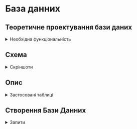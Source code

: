 # База данних


## **Теоретичне проектування бази даних**
<details>
<summary>Необхідна функціональність</summary>


1. Список контактів.

2. Список клієнтів:
	- Приватні особи
	- Підприємства

3. Список клієнтів на постійному відвідуванні:
	- Об'єкт
	- Кількість відвідувань на місяць
	- Дати минулих відвідувань
	- Нотатки

4. Список дзвінків:
	- Контакт
	- Результат розмови

5. Список Запланованих дзвінків

6. Список бригад
	- бригади
 	- працівники бригад
  	- куратор бригади

8. План на місяць (місяці)
	- Планових відвідуваннь
	- Обробок
</details>

## **Схема**
<details>
<summary>Скріншоти</summary>

![image](https://github.com/user-attachments/assets/62d95ef9-8c94-43cf-9493-229a36c8cb91)
![image](https://github.com/user-attachments/assets/9642b1b2-b088-47e8-ae20-0868a559a7c0)
![image](https://github.com/user-attachments/assets/32736896-2749-4944-8ca0-da1cafabe8b3)

</details>

## **Опис**
<details>
<summary>Застосовані таблиці</summary>

### **Contacts**
_Контаки - всі люди з якими буде працювати программа
	- Клієнти
 	- Працівники юридичних осіб
 	- Працівники
  	- Куратори_

### **PhoneNumbers**
_Номера телефонів клієнтів
(окрема таблиця на випадок декількох номерів у однієї особи)_

### **Calls**
_Дзвінки які здійснюються та повинні бути записані до программи_

### **CallResultTypes**
_Типи результатів дзвінків_

### **CallTypes**
_Типи дзвінків (вхідні та вихідні)_

### **PlannedCalls**
_Заплановані або перенесені дзвінки_

### **NaturalPerson**
_Фізична особо - замовник_

### **LegalPerson**
_Юридична особа замовник_

### **TaxSystem**
_Тип опадткування
	- Загальна система
	- Єдиний податок ІІ група
	- Єдиний податок ІІІ група_

### **Position**
_Посада особи (контакту) у Юридичної особи_

### **PlanedWork**
_Планові роботи та кількість відвідувань на місяць_

### **PlanetVisit**
_Плановий візит_

### **Brigade**
_Бригада_

### **Workes**
_Співробітники (куратори та оператори)_

</details>


## **Створення Бази Данних**
<details>
<summary>Запити</summary>

### **Створення БД**
```
CREATE DATABASE PCCRM;
```

### **Контакти**
```
CREATE TABLE Contacts (
    id int NOT NULL AUTO_INCREMENT,
    PIB varchar(100) NOT NULL,
    email varchar(255) NULL,
    PRIMARY KEY (id)
);
```

### **Номера телефону**
```
CREATE TABLE PhoneNumbers (
    phone_number varchar(15) NOT NULL,
    contact_id INT NOT NULL,
    PRIMARY KEY (phone_number)
);
```

### **Фізична особа**
```
CREATE TABLE NaturalPerson (
    contact_id int NOT NULL AUTO_INCREMENT,
    IPN varchar(30) NOT NULL,
    address varchar(100),
    PRIMARY KEY (contact_id)
);
```

### **Юридична особа**
```
CREATE TABLE LegalPerson (
    id int NOT NULL AUTO_INCREMENT,
    name varchar(50) NOT NULL,
    EDRPOU varchar(20) NOT NULL,
    address varchar(100) NOT NULL,
    current_account varchar(20),
    email varchar(20),
    tax_system_id INT,
    PRIMARY KEY (id)
);
```

### **Співробітники юридичних осіб**
```
CREATE TABLE Position (
    contact_id int NOT NULL,
    legal_person_id INT NOT NULL,
    priority_contact BOOLEAN NOT NULL,
    position varchar(30) NOT NULL,
    PRIMARY KEY (contact_id)
);
```

### **Виклики**
```
CREATE TABLE Calls (
    id int NOT NULL AUTO_INCREMENT,
    call_type int NOT NULL,
    contact_id int NOT NULL,
    date_time DATETIME NOT NULL,
    result_type_id INT NOT NULL,
    comment TEXT NOT NULL,
    PRIMARY KEY (id)
);
```

### **Типи викликів**
```
CREATE TABLE CallTypes (
    id int NOT NULL AUTO_INCREMENT,
    name varchar(15) NOT NULL,
    PRIMARY KEY (id)
);
```

### **Типи результатів викликів**
```
CREATE TABLE CallResultTypes (
    id int NOT NULL AUTO_INCREMENT,
    resunt varchar(15) NOT NULL,
    PRIMARY KEY (id)
);
```

### **Планові дзвінки**
```
CREATE TABLE PlannedCalls (
    id int NOT NULL AUTO_INCREMENT,
    contact_id INT NOT NULL,
    date DATE NOT NULL,
    time TIME NULL,
    goal text NULL,
    PRIMARY KEY (id)
);
```

### **Типи опадаткування**
```
CREATE TABLE TaxSystem (
    id int NOT NULL AUTO_INCREMENT,
    type varchar(20),
    PRIMARY KEY (id)
);
```

### **Планові роботи**
```
CREATE TABLE PlannedWork (
    id int NOT NULL AUTO_INCREMENT,
    legal_person BOOLEAN NOT NULL,
    person_id int NOT NULL,
    quantity_per_month INT NOT NULL,
    brigade_id INT NULL,
    notes text NULL,
    PRIMARY KEY (id)
);
```

### **Планові візити**
```
CREATE TABLE PlannedVisit (
    id int NOT NULL AUTO_INCREMENT,
    planned_work_id INT NOT NULL,
    date DATE NULL,
    notes text NULL,
    PRIMARY KEY (id)
);
```

### **Бригада**
```
CREATE TABLE Brigade (
    id int NOT NULL AUTO_INCREMENT,
    name varchar(20) NOT NULL,
    curator_contact_id INT NOT NULL,
    PRIMARY KEY (id)
);
```

### **Співробітники**
```
CREATE TABLE Workers (
    contact_id int NOT NULL,
    brigade_id INT NOT NULL,
    PRIMARY KEY (contact_id)
);
```

</details>
